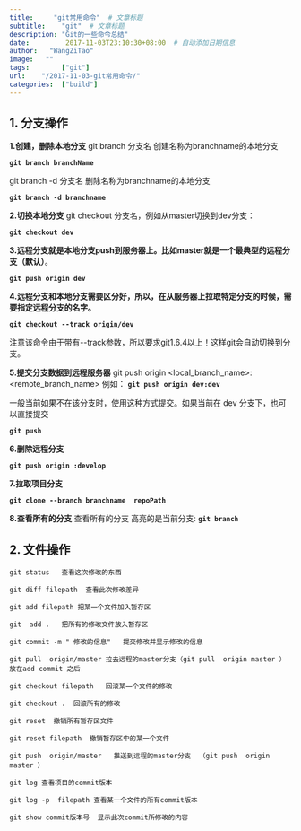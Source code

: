 ```yaml
---
title:     "git常用命令"  # 文章标题
subtitle:    "git"  # 文章标题
description: "Git的一些命令总结"
date:         2017-11-03T23:10:30+08:00  # 自动添加日期信息
author:   "WangZiTao"
image:   ""
tags:        ["git"]
url:    "/2017-11-03-git常用命令/"
categories:  ["build"]
---
```

## 1. 分支操作

**1.创建，删除本地分支**
git branch 分支名  创建名称为branchname的本地分支

  **`git branch branchName`**

git branch -d 分支名  删除名称为branchname的本地分支

  **`git branch -d branchname`**


**2.切换本地分支**
git checkout 分支名，例如从master切换到dev分支：

  **`git checkout dev`**

**3.远程分支就是本地分支push到服务器上。比如master就是一个最典型的远程分支（默认）**。

 **`git push origin dev`**

**4.远程分支和本地分支需要区分好，所以，在从服务器上拉取特定分支的时候，需要指定远程分支的名字。**

 **`git checkout --track origin/dev`**

注意该命令由于带有--track参数，所以要求git1.6.4以上！这样git会自动切换到分支。

**5.提交分支数据到远程服务器**
git push origin <local_branch_name>:<remote_branch_name>
例如：
**`git push origin dev:dev`**

一般当前如果不在该分支时，使用这种方式提交。如果当前在 dev 分支下，也可以直接提交

**`git push`**


**6.删除远程分支**

  **`git push origin :develop`**  

**7.拉取项目分支**

 **`git clone --branch branchname  repoPath`**

**8.查看所有的分支**
查看所有的分支  高亮的是当前分支:
**`git branch`**


## 2. 文件操作
  ```git
  git status   查看这次修改的东西

  git diff filepath  查看此次修改差异

  git add filepath 把某一个文件加入暂存区

  git  add .   把所有的修改文件放入暂存区

  git commit -m " 修改的信息"   提交修改并显示修改的信息

  git pull  origin/master 拉去远程的master分支（git pull  origin master ） 放在add commit 之后

  git checkout filepath   回滚某一个文件的修改

  git checkout .  回滚所有的修改

  git reset  撤销所有暂存区文件

  git reset filepath  撤销暂存区中的某一个文件

  git push  origin/master   推送到远程的master分支  （git push  origin master ）

  git log 查看项目的commit版本

  git log -p  filepath 查看某一个文件的所有commit版本

  git show commit版本号  显示此次commit所修改的内容
  ```
